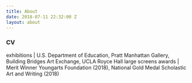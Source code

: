 ```yaml
---
title: About
date: 2018-07-11 22:32:00 Z
layout: about
---
```


<h3>CV</h3>

exhibitions | U.S. Department of Education,   Pratt Manhattan Gallery,   Building Bridges Art Exchange,   UCLA Royce Hall large screens
awards | Merit Winner Youngarts Foundation (2018),   National Gold Medal Scholastic Art and Writing (2018)

